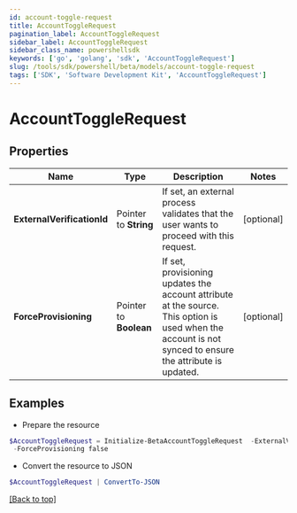 ```yaml
---
id: account-toggle-request
title: AccountToggleRequest
pagination_label: AccountToggleRequest
sidebar_label: AccountToggleRequest
sidebar_class_name: powershellsdk
keywords: ['go', 'golang', 'sdk', 'AccountToggleRequest'] 
slug: /tools/sdk/powershell/beta/models/account-toggle-request
tags: ['SDK', 'Software Development Kit', 'AccountToggleRequest']
---
```



# AccountToggleRequest

## Properties

Name | Type | Description | Notes
------------ | ------------- | ------------- | -------------
**ExternalVerificationId** |  Pointer to **String** | If set, an external process validates that the user wants to proceed with this request. | [optional] 
**ForceProvisioning** |  Pointer to **Boolean** | If set, provisioning updates the account attribute at the source.   This option is used when the account is not synced to ensure the attribute is updated. | [optional] 

## Examples

- Prepare the resource
```powershell
$AccountToggleRequest = Initialize-BetaAccountToggleRequest  -ExternalVerificationId 3f9180835d2e5168015d32f890ca1581 `
 -ForceProvisioning false
```

- Convert the resource to JSON
```powershell
$AccountToggleRequest | ConvertTo-JSON
```


[[Back to top]](#) 

